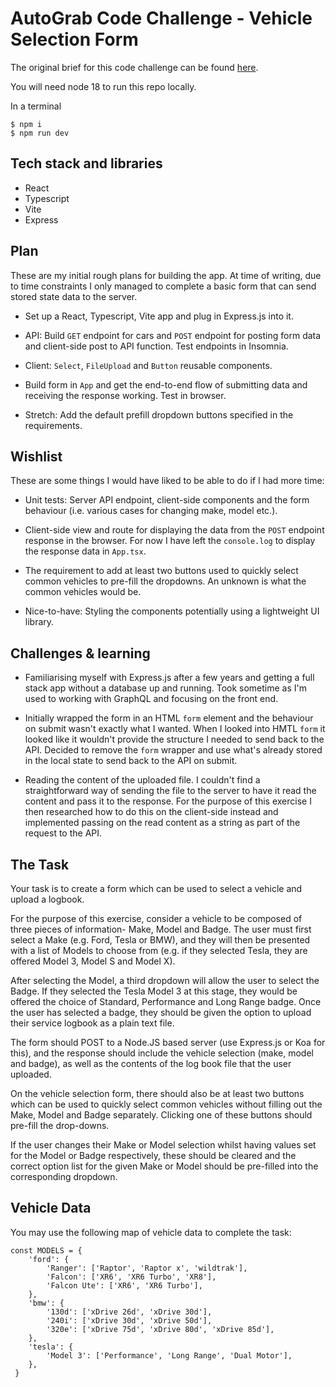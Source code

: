 # AutoGrab Code Challenge - Vehicle Selection Form

The original brief for this code challenge can be found [here](#the-task).

You will need node 18 to run this repo locally.

In a terminal

```
$ npm i
$ npm run dev
```

## Tech stack and libraries

- React
- Typescript
- Vite
- Express

## Plan

These are my initial rough plans for building the app. At time of writing, due to time constraints I only managed to complete a basic form that can send stored state data to the server.

- Set up a React, Typescript, Vite app and plug in Express.js into it.

- API: Build `GET` endpoint for cars and `POST` endpoint for posting form data and client-side post to API function. Test endpoints in Insomnia.

- Client: `Select`, `FileUpload` and `Button` reusable components.

- Build form in `App` and get the end-to-end flow of submitting data and receiving the response working. Test in browser.

- Stretch: Add the default prefill dropdown buttons specified in the requirements.

## Wishlist

These are some things I would have liked to be able to do if I had more time:

- Unit tests: Server API endpoint, client-side components and the form behaviour (i.e. various cases for changing make, model etc.).

- Client-side view and route for displaying the data from the `POST` endpoint response in the browser. For now I have left the `console.log` to display the response data in `App.tsx`.

- The requirement to add at least two buttons used to quickly select common vehicles to pre-fill the dropdowns. An unknown is what the common vehicles would be.

- Nice-to-have: Styling the components potentially using a lightweight UI library.

## Challenges & learning

- Familiarising myself with Express.js after a few years and getting a full stack app without a database up and running. Took sometime as I'm used to working with GraphQL and focusing on the front end.

- Initially wrapped the form in an HTML `form` element and the behaviour on submit wasn't exactly what I wanted. When I looked into HMTL `form` it looked like it wouldn't provide the structure I needed to send back to the API. Decided to remove the `form` wrapper and use what's already stored in the local state to send back to the API on submit.

- Reading the content of the uploaded file. I couldn't find a straightforward way of sending the file to the server to have it read the content and pass it to the response. For the purpose of this exercise I then researched how to do this on the client-side instead and implemented passing on the read content as a string as part of the request to the API.

## The Task

Your task is to create a form which can be used to select a vehicle and upload a logbook.

For the purpose of this exercise, consider a vehicle to be composed of three pieces of information- Make, Model and Badge. The user must first select a Make (e.g. Ford, Tesla or BMW), and they will then be presented with a list of Models to choose from (e.g. if they selected Tesla, they are offered Model 3, Model S and Model X).

After selecting the Model, a third dropdown will allow the user to select the Badge. If they selected the Tesla Model 3 at this stage, they would be offered the choice of Standard, Performance and Long Range badge. Once the user has selected a badge, they should be given the option to upload their service logbook as a plain text file.

The form should POST to a Node.JS based server (use Express.js or Koa for this), and the response should include the vehicle selection (make, model and badge), as well as the contents of the log book file that the user uploaded.

On the vehicle selection form, there should also be at least two buttons which can be used to quickly select common vehicles without filling out the Make, Model and Badge separately. Clicking one of these buttons should pre-fill the drop-downs.

If the user changes their Make or Model selection whilst having values set for the Model or Badge respectively, these should be cleared and the correct option list for the given Make or Model should be pre-filled into the corresponding dropdown.

## Vehicle Data

You may use the following map of vehicle data to complete the task:

```
const MODELS = {
    'ford': {
        'Ranger': ['Raptor', 'Raptor x', 'wildtrak'],
        'Falcon': ['XR6', 'XR6 Turbo', 'XR8'],
        'Falcon Ute': ['XR6', 'XR6 Turbo'],
    },
    'bmw': {
        '130d': ['xDrive 26d', 'xDrive 30d'],
        '240i': ['xDrive 30d', 'xDrive 50d'],
        '320e': ['xDrive 75d', 'xDrive 80d', 'xDrive 85d'],
    },
    'tesla': {
        'Model 3': ['Performance', 'Long Range', 'Dual Motor'],
    },
 }
```
